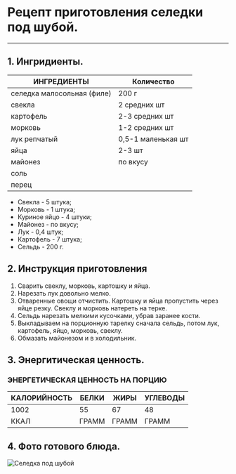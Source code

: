 # **Рецепт приготовления селедки под шубой.** #
___

## 1. **Ингридиенты.** ##

ИНГРЕДИЕНТЫ|Количество
|----------|-------|
селедка малосольная (филе)|	200 г
свекла|	2 средних шт
картофель|	2-3 средних шт
морковь|	1-2 средних шт
лук репчатый|	0,5-1 маленькая шт
яйца|	2-3 шт
майонез|	по вкусу
соль|	
перец|	
* Свекла - 5 штука;
* Морковь - 1 штука;
* Куриное яйцо - 4 штуки;
* Майонез - по вкусу;
* Лук - 0,4 штук;
* Картофель - 7 штука;
* Сельдь - 200 г. 

## 2. **Инструкция приготовления** ##

1. Сварить свеклу, морковь, картошку и яйца.
2. Нарезать лук довольно мелко.
3. Отваренные овощи отчистить. Картошку и яйца пропустить через яйце резку. Свеклу и морковь натереть на терке.
4. Сельдь нарезать мелкими кусочками, убрав заранее кости.
5. Выкладываем на порционную тарелку сначала сельдь, потом лук, картофель, яйцо, морковь, свеклу.
6. Обмазать майонезом и в холодильник.  

## 3. **Энергитическая ценность.** ##

### **ЭНЕРГЕТИЧЕСКАЯ ЦЕННОСТЬ НА ПОРЦИЮ** ###
КАЛОРИЙНОСТЬ|БЕЛКИ|ЖИРЫ|УГЛЕВОДЫ|
------------|-----|----|--------|
1002| 55| 67| 48|
ККАЛ| ГРАММ| ГРАММ| ГРАММ|

## 4. **Фото готового блюда.** ##

![Селедка под шубой](Herring.PNG)